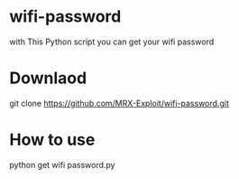 # wifi-password
with This Python script you can get your wifi password 
# Downlaod
git clone https://github.com/MRX-Exploit/wifi-password.git
# How to use
python get wifi password.py 

